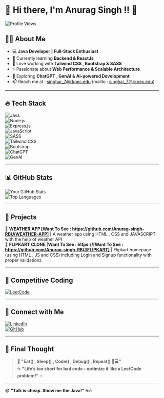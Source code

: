 # 🚀 Hi there, I'm Anurag Singh !! 👋  

![Profile Views](https://komarev.com/ghpvc/?username=yourusername&color=blue&style=flat)  

## 🧑‍💻 About Me  
- 💻 **Java Developer | Full-Stack Enthusiast**  
- 🌱 Currently learning **Backend & ReactJs**  
- 🎨 Love working with **Tailwind CSS , Bootstrap & SASS**  
- ⚡ Passionate about **Web Performance & Scalable Architecture**  
- 🤖 Exploring **ChatGPT , GenAI & AI-powered Development**  
- 📫 Reach me at : singhar_7@rknec.edu (mailto : singhar_7@rknec.edu)  

---

## 🔥 Tech Stack  
![Java](https://img.shields.io/badge/Java-ED8B00?style=for-the-badge&logo=java&logoColor=white)  
![Node.js](https://img.shields.io/badge/Node.js-339933?style=for-the-badge&logo=node.js&logoColor=white)  
![Express.js](https://img.shields.io/badge/Express.js-000000?style=for-the-badge&logo=express&logoColor=white)  
![JavaScript](https://img.shields.io/badge/JavaScript-F7DF1E?style=for-the-badge&logo=javascript&logoColor=black)  
![SASS](https://img.shields.io/badge/SASS-CC6699?style=for-the-badge&logo=sass&logoColor=white)  
![Tailwind CSS](https://img.shields.io/badge/Tailwind%20CSS-38B2AC?style=for-the-badge&logo=tailwind-css&logoColor=white)  
![Bootstrap](https://img.shields.io/badge/Bootstrap-7952B3?style=for-the-badge&logo=bootstrap&logoColor=white)  
![ChatGPT](https://img.shields.io/badge/ChatGPT-00A67E?style=for-the-badge&logo=openai&logoColor=white)  
![GenAI](https://img.shields.io/badge/Generative%20AI-FF9900?style=for-the-badge&logo=artificial-intelligence&logoColor=white)  

---

## 📊 GitHub Stats  
![Your GitHub Stats](https://github-readme-stats.vercel.app/api?username=Anurag-singh-RBU&show_icons=true&theme=tokyonight)  
![Top Languages](https://github-readme-stats.vercel.app/api/top-langs/?Anurag-singh-RBU&layout=compact&theme=tokyonight)  

---

## 📌 Projects  
🚀 **WEATHER APP [Want To See : https://github.com/Anurag-singh-RBU/WEATHER-APP]** | A weather app using HTML , CSS and JAVASCRIPT with the help of weather API  
🔹 **FLIPKART CLONE [Want To See : https://[Want To See : https://github.com/Anurag-singh-RBU/FLIPKART]** | Flipkart homepage (using HTML , JS and CSS) including Login and Signup functionality with proper validations.  

---

## 🎯 Competitive Coding  
[![LeetCode](https://img.shields.io/badge/LeetCode-FFA116?style=for-the-badge&logo=leetcode&logoColor=black)](https://leetcode.com/yourleetcodeprofile)  

---

## 🤝 Connect with Me  
[![LinkedIn](https://img.shields.io/badge/LinkedIn-0A66C2?style=for-the-badge&logo=linkedin&logoColor=white)](https://www.linkedin.com/in/yourprofile)  
[![GitHub](https://img.shields.io/badge/GitHub-181717?style=for-the-badge&logo=github&logoColor=white)](https://github.com/yourusername)  

---

## 🎯 **Final Thought**  
> 🚀 **"Eat() , Sleep() , Code() , Debug() , Repeat() 🔁💻"**  
> ☕ **"Life’s too short for bad code – optimize it like a LeetCode problem!"** 🔥 
---

😎 **"Talk is cheap. Show me the Java!"** ☕🔥  
